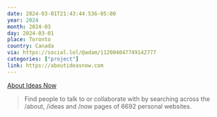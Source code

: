 ```yaml
---
date: 2024-03-01T21:43:44.536-05:00
year: 2024
month: 2024-03
day: 2024-03-01
place: Toronto
country: Canada
via: https://social.lol/@adam/112004047749142777
categories: ["project"]
link: https://aboutideasnow.com
---
```

[About Ideas Now](https://aboutideasnow.com)

> Find people to talk to or collaborate with by searching across the /about, /ideas and /now pages of 6692 personal websites.
